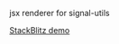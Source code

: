 jsx renderer for signal-utils

[StackBlitz demo](https://stackblitz.com/edit/github-rczk1z?file=src%2FApp.jsx)
